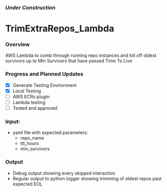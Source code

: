 ### *Under Construction*

# TrimExtraRepos_Lambda

### Overview
AWS Lambda to comb through running repo instances and kill off oldest survivors up to Min Survivors that have passed Time To Live


### Progress and Planned Updates
- [x] Generate Testing Environment
- [x] Local Testing
- [ ] AWS ECRs plugin 
- [ ] Lambda testing
- [ ] Tested and approved

### Input:
- yaml file with expected parameters:
  - repo_name
  - ttl_hours
  - min_survivors

### Output
- Debug output showing every skipped interaction
- Regular output to python logger showing trimming of oldest repos past expected EOL
